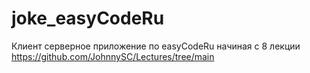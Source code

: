 # joke_easyCodeRu
Клиент серверное приложение по easyCodeRu
начиная с 8 лекции https://github.com/JohnnySC/Lectures/tree/main 
